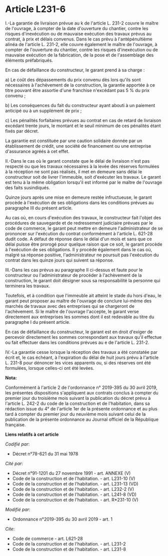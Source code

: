 # Article L231-6

I.-La garantie de livraison prévue au k de l'article L. 231-2 couvre le maître de l'ouvrage, à compter de la date d'ouverture
du chantier, contre les risques d'inexécution ou de mauvaise exécution des travaux prévus au contrat, à prix et délais
convenus. Dans le cas prévu à l'antépénultième alinéa de l'article L. 231-2, elle couvre également le maître de l'ouvrage, à
compter de l'ouverture du chantier, contre les risques d'inexécution ou de mauvaise exécution de la fabrication, de la pose
et de l'assemblage des éléments préfabriqués.

En cas de défaillance du constructeur, le garant prend à sa charge :

a) Le coût des dépassements du prix convenu dès lors qu'ils sont nécessaires à l'achèvement de la construction, la garantie
apportée à ce titre pouvant être assortie d'une franchise n'excédant pas 5 % du prix convenu ;

b) Les conséquences du fait du constructeur ayant abouti à un paiement anticipé ou à un supplément de prix ;

c) Les pénalités forfaitaires prévues au contrat en cas de retard de livraison excédant trente jours, le montant et le seuil
minimum de ces pénalités étant fixés par décret.

La garantie est constituée par une caution solidaire donnée par un établissement de crédit, une société de financement ou une
entreprise d'assurance agréés à cet effet.

II.-Dans le cas où le garant constate que le délai de livraison n'est pas respecté ou que les travaux nécessaires à la levée
des réserves formulées à la réception ne sont pas réalisés, il met en demeure sans délai le constructeur soit de livrer
l'immeuble, soit d'exécuter les travaux. Le garant est tenu à la même obligation lorsqu'il est informé par le maître de
l'ouvrage des faits susindiqués.

Quinze jours après une mise en demeure restée infructueuse, le garant procède à l'exécution de ses obligations dans les
conditions prévues au paragraphe III du présent article.

Au cas où, en cours d'exécution des travaux, le constructeur fait l'objet des procédures de sauvegarde et de redressement
judiciaire prévues par le code de commerce, le garant peut mettre en demeure l'administrateur de se prononcer sur l'exécution
du contrat conformément à l'article L. 621-28 dudit code. A défaut de réponse dans le délai d'un mois et sans que ce délai
puisse être prorogé pour quelque raison que ce soit, le garant procède à l'exécution de ses obligations. Il y procède
également dans le cas où, malgré sa réponse positive, l'administrateur ne poursuit pas l'exécution du contrat dans les quinze
jours qui suivent sa réponse.

III.-Dans les cas prévus au paragraphe II ci-dessus et faute pour le constructeur ou l'administrateur de procéder à
l'achèvement de la construction, le garant doit désigner sous sa responsabilité la personne qui terminera les travaux.

Toutefois, et à condition que l'immeuble ait atteint le stade du hors d'eau, le garant peut proposer au maître de l'ouvrage
de conclure lui-même des marchés de travaux avec des entreprises qui se chargeront de l'achèvement. Si le maître de l'ouvrage
l'accepte, le garant verse directement aux entreprises les sommes dont il est redevable au titre du paragraphe I du présent
article.

En cas de défaillance du constructeur, le garant est en droit d'exiger de percevoir directement les sommes correspondant aux
travaux qu'il effectue ou fait effectuer dans les conditions prévues au e de l'article L. 231-2.

IV.-La garantie cesse lorsque la réception des travaux a été constatée par écrit et, le cas échéant, à l'expiration du délai
de huit jours prévu à l'article L. 231-8 pour dénoncer les vices apparents ou, si des réserves ont été formulées, lorsque
celles-ci ont été levées.

**Nota:**

Conformément à l'article 2 de l'ordonnance n° 2019-395 du 30 avril 2019, les présentes dispositions s'appliquent aux contrats
conclus à compter du premier jour du troisième mois suivant la publication du décret prévu à l'article L. 242-2 du code de la
construction et de l'habitation, dans sa rédaction issue du 4° de l'article 1er de la présente ordonnance et au plus tard à
compter du premier jour du neuvième mois suivant celui de la publication de la présente ordonnance au Journal officiel de la
République française.

**Liens relatifs à cet article**

_Codifié par_:

  - Décret n°78-621 du 31 mai 1978

_Cité par_:

  - Décret n°91-1201 du 27 novembre 1991 - art. ANNEXE (V)
  - Code de la construction et de l'habitation. - art. L231-10 (V)
  - Code de la construction et de l'habitation. - art. L231-13 (VD)
  - Code de la construction et de l'habitation. - art. L232-2 (V)
  - Code de la construction et de l'habitation. - art. L241-8 (VD)
  - Code de la construction et de l'habitation. - art. R*231-10 (V)

_Modifié par_:

  - Ordonnance n°2019-395 du 30 avril 2019 - art. 1

_Cite_:

  - Code de commerce - art. L621-28
  - Code de la construction et de l'habitation. - art. L231-2
  - Code de la construction et de l'habitation. - art. L231-8
